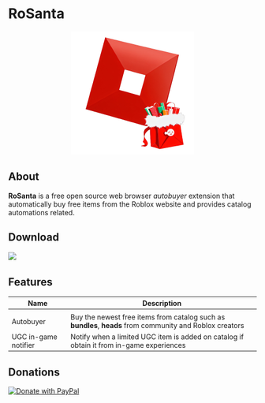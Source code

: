 # RoSanta

<div align="center">
  <img width=250 src="public/icon.png" />
</div>

## About

**RoSanta** is a free open source web browser _autobuyer_ extension that automatically buy free items from the Roblox website and provides catalog automations related.

## Download

<a href="https://chromewebstore.google.com/detail/rosanta-roblox-free-catal/jihbdahgiamkbmjdohfaglmojmilhdbd
"><img width=200 src="https://storage.googleapis.com/web-dev-uploads/image/WlD8wC6g8khYWPJUsQceQkhXSlv1/iNEddTyWiMfLSwFD6qGq.png" />
</a>

## Features

| Name                 | Description                                                                                              |
| -------------------- | -------------------------------------------------------------------------------------------------------- |
|                      |                                                                                                          |
| Autobuyer            | Buy the newest free items from catalog such as **bundles**, **heads** from community and Roblox creators |
| UGC in-game notifier | Notify when a limited UGC item is added on catalog if obtain it from in-game experiences                 |

## Donations

<a href="https://www.paypal.com/donate/?hosted_button_id=SLTU45DK5LFSS">
  <img width="200" src="https://raw.githubusercontent.com/stefan-niedermann/paypal-donate-button/master/paypal-donate-button.png" alt="Donate with PayPal" />
</a>
